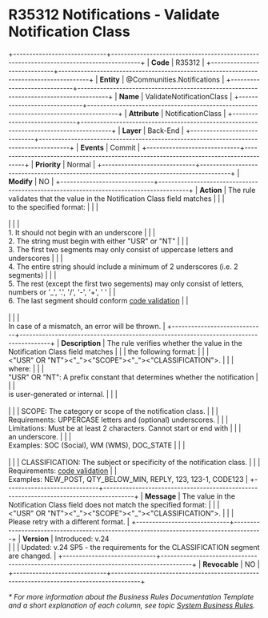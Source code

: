 ﻿---
erp.type: business-rule
erp.entity: Communities.Notifications
---

# R35312 Notifications - Validate Notification Class
+-----------------------------+---------------------------------------------------------------------------------------+
| **Code**                    | R35312                                                                                |
+-----------------------------+---------------------------------------------------------------------------------------+
| **Entity**                  | @Communities.Notifications                                                            |
+-----------------------------+---------------------------------------------------------------------------------------+
| **Name**                    | ValidateNotificationClass                                                             |
+-----------------------------+---------------------------------------------------------------------------------------+
| **Attribute**               | NotificationClass                                                                     | 
+-----------------------------+---------------------------------------------------------------------------------------+
| **Layer**                   | Back-End                                                                              |
+-----------------------------+---------------------------------------------------------------------------------------+
| **Events**                  | Commit                                                                                |
+-----------------------------+---------------------------------------------------------------------------------------+
| **Priority**                | Normal                                                                                |
+-----------------------------+---------------------------------------------------------------------------------------+
| **Modify**                  | NO                                                                                    |
+-----------------------------+---------------------------------------------------------------------------------------+
| **Action**                  | The rule validates that the value in the Notification Class field matches             |
|                             | <br/>to the specified format:                                                         |
|                             | <br/><br/>                                                                            |
|                             | <br/>1. It should not begin with an underscore                                        |
|                             | <br/>2. The string must begin with either "USR" or "NT"                               |
|                             | <br/>3. The first two segments may only consist of uppercase letters and underscores  |
|                             | <br/>4. The entire string should include a minimum of 2 underscores (i.e. 2 segments) |
|                             | <br/>5. The rest (except the first two segements) may only consist of letters, numbers or '_', '.', '/', '-', '+', ' ' 
|                             | <br/>6. The last segment should conform [code validation](../reference/common-business-rules/code-validation.md) 
|                             | <br/><br/>                                                                            |
|                             | <br/>In case of a mismatch, an error will be thrown.                                  |
+-----------------------------+---------------------------------------------------------------------------------------+
| **Description**             | Тhe rule verifies whether the value in the Notification Class field matches           |
|                             | the following format:                                                                 |
|                             | <br/><"USR" OR "NT"><"\_"><\"SCOPE"><"\_"><\"CLASSIFICATION">.                        |
|                             | <br/>where:                                                                           |
|                             | <br/>"USR" OR "NT": A prefix constant that determines whether the notification        | 
|                             | <br/>is user-generated or internal.                                                   |
|                             | <br><br>                                                                              |
|                             | SCOPE: The category or scope of the notification class.                               |
|                             | <br/>Requirements: UPPERCASE letters and (optional) underscores.                      |
|                             | <br/>Limitations: Must be at least 2 characters. Cannot start or end with             |
|                             | <br/>an underscore.                                                                   |
|                             | <br/>Examples: SOC (Social), WM (WMS), DOC_STATE                                      |
|                             | <br><br>                                                                              |
|                             | CLASSIFICATION: The subject or specificity of the notification class.                 |
|                             | <br/>Requirements: [code validation](../reference/common-business-rules/code-validation.md) 
|                             | <br/>Examples: NEW_POST, QTY_BELOW_MIN, REPLY, 123, 123-1, CODE123                    |
+-----------------------------+---------------------------------------------------------------------------------------+
| **Message**                 | The value in the Notification Class field does not match the specified format:        |
|                             | <br/><"USR" OR "NT"><"\_"><\"SCOPE"><"\_"><\"CLASSIFICATION">.                        |
|                             | <br/>Please retry with a different format.                                            |
+-----------------------------+---------------------------------------------------------------------------------------+
| **Version**                 | Introduced: v.24<br>                                                                  |
|                             | Updated: v.24 SP5 - the requirements for the CLASSIFICATION segment are changed.      |
+-----------------------------+---------------------------------------------------------------------------------------+
| **Revocable**               | NO                                                                                    |
+-----------------------------+---------------------------------------------------------------------------------------+

*\* For more information about the Business Rules Documentation Template and a short explanation of each column, see
topic [System Business Rules](../templates/template-description-system-business-rules.md).*
